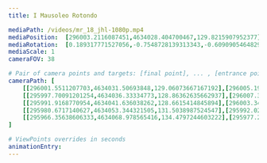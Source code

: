 ```yaml
---
title: I Mausoleo Rotondo

mediaPath: /videos/mr_18_jhl-1080p.mp4
mediaPosition:  [296003.2116087451,4634028.404700467,129.8215907952377]
mediaRotation:  [0.189317771527056,-0.7548728139313343,-0.609090546482942,0.15275641510761365]
mediaScale: 1
cameraFOV: 38

# Pair of camera points and targets: [final point], ... , [entrance point]
cameraPath: [
    [[296001.5511207703,4634031.50693848,129.06073667167192],[296005.19123275334,4634024.706230534,130.72867661133486]],
    [[295997.70091201254,4634036.33334773,128.86362635662937],[296007.3624705686,4634022.96461058,129.2892474013709]],
    [[295991.9168770954,4634041.636038262,128.6615414845894],[296003.3426050852,4634029.73975369,129.08716252933093]],
    [[295980.6717140627,4634053.344321505,131.5038987524547],[295992.02098132856,4634041.527646611,129.5518928674254]],
    [[295966.35638606333,4634068.978565416,134.4797244603222],[295977.2855622522,4634057.360635615,130.25754315714]]
]

# ViewPoints overrides in seconds
animationEntry:
---
```

